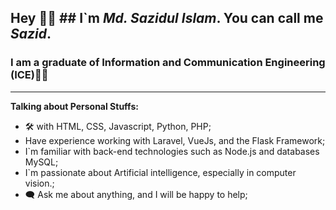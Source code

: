 ## Hey 🙋‍♂️  ## I`m ___Md. Sazidul Islam___. You can call me ___Sazid___.
### I am a graduate of Information and Communication Engineering (ICE)👨‍🎓 
---

__Talking about Personal Stuffs:__
+ 🛠 with HTML, CSS, Javascript, Python, PHP;
+ Have experience working with Laravel, VueJs, and the Flask Framework;
+ I`m familiar with back-end technologies such as Node.js and databases MySQL;
+ I`m passionate about Artificial intelligence, especially in computer vision.;  
+ 🗨 Ask me about anything, and I will be happy to help; 


